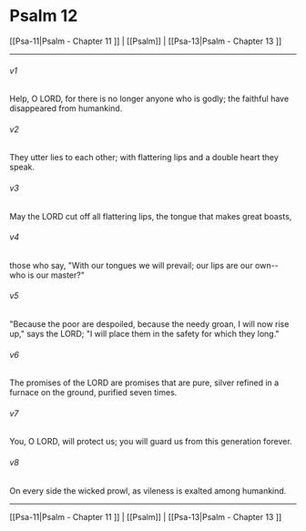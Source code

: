 # Psalm 12

[[Psa-11|Psalm - Chapter 11 ]] | [[Psalm]] | [[Psa-13|Psalm - Chapter 13 ]]
***

###### v1
Help, O LORD, for there is no longer anyone who is godly; the faithful have disappeared from humankind.
###### v2
They utter lies to each other; with flattering lips and a double heart they speak.
###### v3
May the LORD cut off all flattering lips, the tongue that makes great boasts,
###### v4
those who say, "With our tongues we will prevail; our lips are our own-- who is our master?"
###### v5
"Because the poor are despoiled, because the needy groan, I will now rise up," says the LORD; "I will place them in the safety for which they long."
###### v6
The promises of the LORD are promises that are pure, silver refined in a furnace on the ground, purified seven times.
###### v7
You, O LORD, will protect us; you will guard us from this generation forever.
###### v8
On every side the wicked prowl, as vileness is exalted among humankind.

***

[[Psa-11|Psalm - Chapter 11 ]] | [[Psalm]] | [[Psa-13|Psalm - Chapter 13 ]]
